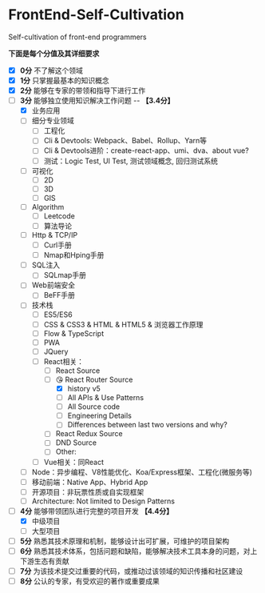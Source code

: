 # FrontEnd-Self-Cultivation
Self-cultivation of front-end programmers

**下面是每个分值及其详细要求**


- [x] **0分** 不了解这个领域
- [x] **1分** 只掌握最基本的知识概念
- [x] **2分** 能够在专家的带领和指导下进行工作
- [ ] **3分** 能够独立使用知识解决工作问题 -- **【3.4分】**
    - [x] 业务应用
    - [ ] 细分专业领域
      - [ ] 工程化
      - [ ] Cli & Devtools: Webpack、Babel、Rollup、Yarn等
      - [ ] Cli & Devtools进阶：create-react-app、umi、dva、about vue?
      - [ ] 测试：Logic Test, UI Test, 测试领域概念,  回归测试系统
    - [ ] 可视化
      - [ ] 2D
      - [ ] 3D
      - [ ] GIS
    - [ ] Algorithm
      - [ ] Leetcode
      - [ ] 算法导论
    - [ ] Http & TCP/IP
      - [ ] Curl手册
      - [ ] Nmap和Hping手册
    - [ ] SQL注入
      - [ ] SQLmap手册
    - [ ] Web前端安全
      - [ ] BeFF手册
    - [ ] 技术栈
      - [ ] ES5/ES6
      - [ ] CSS & CSS3 & HTML & HTML5 & 浏览器工作原理
      - [ ] Flow & TypeScript
      - [ ] PWA
      - [ ] JQuery
      - [ ] React相关：
        - [ ] React Source
        - [ ] :kissing_heart: React Router Source
          - [x] history v5
          - [ ] All APIs & Use Patterns
          - [ ] All Source code
          - [ ] Engineering Details
          - [ ] Differences between last two versions and why?
        - [ ] React Redux Source
        - [ ] DND Source
        - [ ] Other:
      - [ ] Vue相关：同React
    - [ ] Node：异步编程、V8性能优化、Koa/Express框架、工程化(微服务等)
    - [ ] 移动前端：Native App、Hybrid App
    - [ ] 开源项目：非玩票性质或自实现框架
    - [ ] Architecture: Not limited to Design Patterns
- [ ] **4分** 能够带领团队进行完整的项目开发 **【4.4分】**
    - [x] 中级项目
    - [ ] 大型项目
- [ ] **5分** 熟悉其技术原理和机制，能够设计出可扩展，可维护的项目架构
- [ ] **6分** 熟悉其技术体系，包括问题和缺陷，能够解决技术工具本身的问题，对上下游生态有贡献
- [ ] **7分** 为该技术提交过重要的代码，或推动过该领域的知识传播和社区建设
- [ ] **8分** 公认的专家，有受欢迎的著作或重要成果
